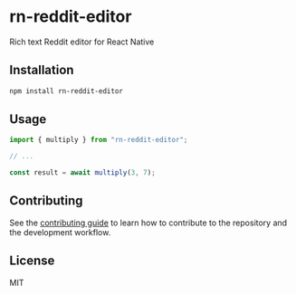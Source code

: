 # rn-reddit-editor

Rich text Reddit editor for React Native

## Installation

```sh
npm install rn-reddit-editor
```

## Usage

```js
import { multiply } from "rn-reddit-editor";

// ...

const result = await multiply(3, 7);
```

## Contributing

See the [contributing guide](CONTRIBUTING.md) to learn how to contribute to the repository and the development workflow.

## License

MIT
